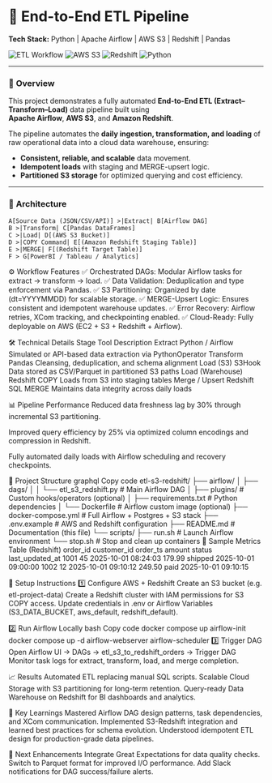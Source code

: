 # 🚀 End-to-End ETL Pipeline  
**Tech Stack:** Python | Apache Airflow | AWS S3 | Redshift | Pandas  

![ETL Workflow](https://img.shields.io/badge/Workflow-Apache%20Airflow-blue?logo=apacheairflow)
![AWS S3](https://img.shields.io/badge/Storage-AWS%20S3-orange?logo=amazonaws)
![Redshift](https://img.shields.io/badge/Warehouse-Redshift-red?logo=amazonredshift)
![Python](https://img.shields.io/badge/Language-Python-yellow?logo=python)

---

### 🧠 **Overview**
This project demonstrates a fully automated **End-to-End ETL (Extract–Transform–Load)** data pipeline built using  
**Apache Airflow**, **AWS S3**, and **Amazon Redshift**.  

The pipeline automates the **daily ingestion, transformation, and loading** of raw operational data into a cloud data warehouse, ensuring:
- **Consistent, reliable, and scalable** data movement.
- **Idempotent loads** with staging and MERGE-upsert logic.
- **Partitioned S3 storage** for optimized querying and cost efficiency.

---

### 🧩 **Architecture**

    A[Source Data (JSON/CSV/API)] >|Extract| B[Airflow DAG]
    B >|Transform| C[Pandas DataFrames]
    C >|Load| D[(AWS S3 Bucket)]
    D >|COPY Command| E[(Amazon Redshift Staging Table)]
    E >|MERGE| F[(Redshift Target Table)]
    F > G[PowerBI / Tableau / Analytics]
⚙️ Workflow Features
✅ Orchestrated DAGs: Modular Airflow tasks for extract → transform → load.
✅ Data Validation: Deduplication and type enforcement via Pandas.
✅ S3 Partitioning: Organized by date (dt=YYYYMMDD) for scalable storage.
✅ MERGE-Upsert Logic: Ensures consistent and idempotent warehouse updates.
✅ Error Recovery: Airflow retries, XCom tracking, and checkpointing enabled.
✅ Cloud-Ready: Fully deployable on AWS (EC2 + S3 + Redshift + Airflow).

🛠️ Technical Details
Stage	Tool	Description
Extract	Python / Airflow	Simulated or API-based data extraction via PythonOperator
Transform	Pandas	Cleansing, deduplication, and schema alignment
Load (S3)	S3Hook	Data stored as CSV/Parquet in partitioned S3 paths
Load (Warehouse)	Redshift COPY	Loads from S3 into staging tables
Merge / Upsert	Redshift SQL MERGE	Maintains data integrity across daily loads

📊 Pipeline Performance
Reduced data freshness lag by 30% through incremental S3 partitioning.

Improved query efficiency by 25% via optimized column encodings and compression in Redshift.

Fully automated daily loads with Airflow scheduling and recovery checkpoints.

📂 Project Structure
graphql
Copy code
etl-s3-redshift/
├── airflow/
│   ├── dags/
│   │   └── etl_s3_redshift.py        # Main Airflow DAG
│   ├── plugins/                      # Custom hooks/operators (optional)
│   ├── requirements.txt              # Python dependencies
│   └── Dockerfile                    # Airflow custom image (optional)
├── docker-compose.yml                # Full Airflow + Postgres + S3 stack
├── .env.example                      # AWS and Redshift configuration
├── README.md                         # Documentation (this file)
└── scripts/
    ├── run.sh                        # Launch Airflow environment
    └── stop.sh                       # Stop and clean up containers
🧮 Sample Metrics Table (Redshift)
order_id	customer_id	order_ts	amount	status	last_updated_at
1001	45	2025-10-01 08:24:03	179.99	shipped	2025-10-01 09:00:00
1002	12	2025-10-01 09:10:12	249.50	paid	2025-10-01 09:10:15

🧰 Setup Instructions
1️⃣ Configure AWS + Redshift
Create an S3 bucket (e.g. etl-project-data)
Create a Redshift cluster with IAM permissions for S3 COPY access.
Update credentials in .env or Airflow Variables (S3_DATA_BUCKET, aws_default, redshift_default).

2️⃣ Run Airflow Locally
bash
Copy code
docker compose up airflow-init
docker compose up -d airflow-webserver airflow-scheduler
3️⃣ Trigger DAG
Open Airflow UI → DAGs → etl_s3_to_redshift_orders → Trigger DAG
Monitor task logs for extract, transform, load, and merge completion.

📈 Results
Automated ETL replacing manual SQL scripts.
Scalable Cloud Storage with S3 partitioning for long-term retention.
Query-ready Data Warehouse on Redshift for BI dashboards and analytics.

🧠 Key Learnings
Mastered Airflow DAG design patterns, task dependencies, and XCom communication.
Implemented S3-Redshift integration and learned best practices for schema evolution.
Understood idempotent ETL design for production-grade data pipelines.

🏁 Next Enhancements
Integrate Great Expectations for data quality checks.
Switch to Parquet format for improved I/O performance.
Add Slack notifications for DAG success/failure alerts.
